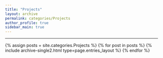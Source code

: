 ```yaml
---
title: "Projects"
layout: archive
permalink: categories/Projects
author_profile: true
sidebar_main: true
---
```


<!-- 공백이 포함되어 있는 카테고리 이름의 경우 site.categories.['a b c'] 이런식으로! -->

***

{% assign posts = site.categories.Projects %}
{% for post in posts %} {% include archive-single2.html type=page.entries_layout %} {% endfor %}
